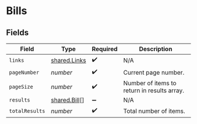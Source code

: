 # Bills


## Fields

| Field                                               | Type                                                | Required                                            | Description                                         |
| --------------------------------------------------- | --------------------------------------------------- | --------------------------------------------------- | --------------------------------------------------- |
| `links`                                             | [shared.Links](../../../sdk/models/shared/links.md) | :heavy_check_mark:                                  | N/A                                                 |
| `pageNumber`                                        | *number*                                            | :heavy_check_mark:                                  | Current page number.                                |
| `pageSize`                                          | *number*                                            | :heavy_check_mark:                                  | Number of items to return in results array.         |
| `results`                                           | [shared.Bill](../../../sdk/models/shared/bill.md)[] | :heavy_minus_sign:                                  | N/A                                                 |
| `totalResults`                                      | *number*                                            | :heavy_check_mark:                                  | Total number of items.                              |